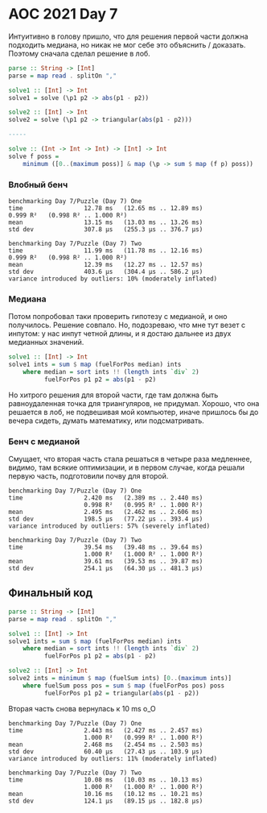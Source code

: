 # AOC 2021 Day 7

Интуитивно в голову пришло, что для решения первой части должна подходить медиана, но никак не мог себе это объяснить / доказать. Поэтому сначала сделал решение в лоб.

```haskell
parse :: String -> [Int]
parse = map read . splitOn ","

solve1 :: [Int] -> Int
solve1 = solve (\p1 p2 -> abs(p1 - p2))

solve2 :: [Int] -> Int
solve2 = solve (\p1 p2 -> triangular(abs(p1 - p2)))

-----

solve :: (Int -> Int -> Int) -> [Int] -> Int
solve f poss =
    minimum ([0..(maximum poss)] & map (\p -> sum $ map (f p) poss))
```
### Влобный бенч
```
benchmarking Day 7/Puzzle (Day 7) One
time                 12.78 ms   (12.65 ms .. 12.89 ms)
0.999 R²   (0.998 R² .. 1.000 R²)
mean                 13.15 ms   (13.03 ms .. 13.26 ms)
std dev              307.8 μs   (255.3 μs .. 376.7 μs)

benchmarking Day 7/Puzzle (Day 7) Two
time                 11.99 ms   (11.78 ms .. 12.16 ms)
0.999 R²   (0.998 R² .. 1.000 R²)
mean                 12.39 ms   (12.27 ms .. 12.57 ms)
std dev              403.6 μs   (304.4 μs .. 586.2 μs)
variance introduced by outliers: 10% (moderately inflated)
```
### Медиана

Потом попробовал таки проверить гипотезу с медианой, и оно получилось. Решение совпало. Но, подозреваю, что мне тут везет с инпутом: у нас инпут четной длины, и я достаю дальнее из двух медианных значений. 

```haskell
solve1 :: [Int] -> Int
solve1 ints = sum $ map (fuelForPos median) ints
    where median = sort ints !! (length ints `div` 2)
          fuelForPos p1 p2 = abs(p1 - p2)
```
Но хитрого решения для второй части, где там должна быть равноудаленная точка для триангуляров, не придумал. Хорошо, что она решается в лоб, не подвешивая мой компьютер, иначе пришлось бы до вечера сидеть, думать математику, или подсматривать.

### Бенч с медианой
Смущает, что вторая часть стала решаться в четыре раза медленнее, видимо, там всякие оптимизации, и в первом случае, когда решали первую часть, подготовили почву для второй. 
```
benchmarking Day 7/Puzzle (Day 7) One
time                 2.420 ms   (2.389 ms .. 2.440 ms)
                     0.998 R²   (0.995 R² .. 1.000 R²)
mean                 2.495 ms   (2.462 ms .. 2.606 ms)
std dev              198.5 μs   (77.22 μs .. 393.4 μs)
variance introduced by outliers: 57% (severely inflated)
                 
benchmarking Day 7/Puzzle (Day 7) Two
time                 39.54 ms   (39.48 ms .. 39.64 ms)
                     1.000 R²   (1.000 R² .. 1.000 R²)
mean                 39.61 ms   (39.53 ms .. 39.87 ms)
std dev              254.1 μs   (64.30 μs .. 481.3 μs)
```



## Финальный код 
```haskell
parse :: String -> [Int]
parse = map read . splitOn ","

solve1 :: [Int] -> Int
solve1 ints = sum $ map (fuelForPos median) ints
    where median = sort ints !! (length ints `div` 2)
          fuelForPos p1 p2 = abs(p1 - p2)

solve2 :: [Int] -> Int
solve2 ints = minimum $ map (fuelSum ints) [0..(maximum ints)]
    where fuelSum poss pos = sum $ map (fuelForPos pos) poss
          fuelForPos p1 p2 = triangular(abs(p1 - p2))
```
Вторая часть снова вернулась к 10 ms o_O
```
benchmarking Day 7/Puzzle (Day 7) One
time                 2.443 ms   (2.427 ms .. 2.457 ms)
                     1.000 R²   (0.999 R² .. 1.000 R²)
mean                 2.468 ms   (2.454 ms .. 2.503 ms)
std dev              60.40 μs   (27.43 μs .. 103.9 μs)
variance introduced by outliers: 11% (moderately inflated)
                 
benchmarking Day 7/Puzzle (Day 7) Two
time                 10.08 ms   (10.03 ms .. 10.13 ms)
                     1.000 R²   (1.000 R² .. 1.000 R²)
mean                 10.16 ms   (10.12 ms .. 10.21 ms)
std dev              124.1 μs   (89.15 μs .. 182.8 μs)
```